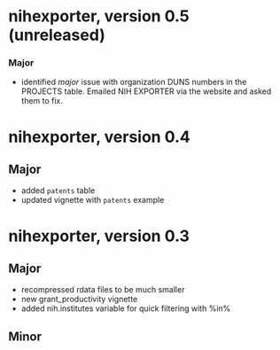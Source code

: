 # nihexporter, version 0.5 (unreleased)

### Major

- identified *major* issue with organization DUNS numbers in the PROJECTS
  table. Emailed NIH EXPORTER via the website and asked them to fix.

# nihexporter, version 0.4

## Major 

- added `patents` table
- updated vignette with `patents` example

# nihexporter, version 0.3

## Major

- recompressed rdata files to be much smaller
- new grant_productivity vignette
- added nih.institutes variable for quick filtering with %in%

## Minor


